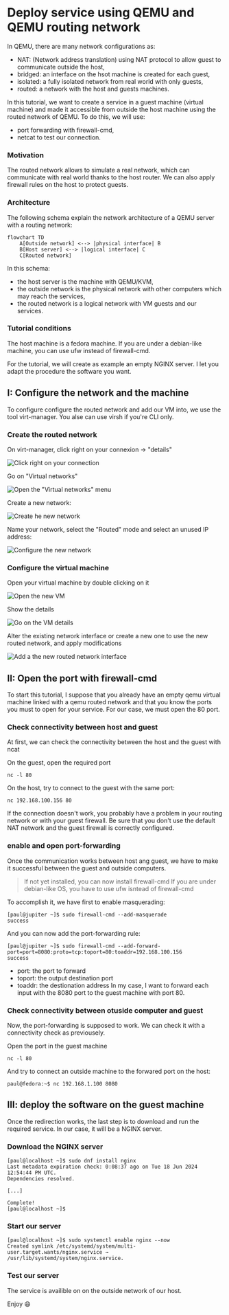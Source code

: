 # Deploy service using QEMU and QEMU routing network

In QEMU, there are many network configurations as:
- NAT: (Network address translation) using NAT protocol to allow guest to communicate outside the host,
- bridged: an interface on the hsot machine is created for each guest,
- isolated: a fully isolated network from real world with only guests,
- routed: a network with the host and guests machines.

In this tutorial, we want to create a service in a guest machine (virtual machine) and made it accessible from outside the host machine using the routed network of QEMU. To do this, we will use:
- port forwarding with firewall-cmd,
- netcat to test our connection.

### Motivation

The routed network allows to simulate a real network, which can communicate with real world thanks to the host router. We can also apply firewall rules on the host to protect guests.

### Architecture

The following schema explain the network architecture of a QEMU server with a routing network: 
```mermaid
flowchart TD
    A[Outside network] <--> |physical interface| B
    B[Host server] <--> |logical interface| C
    C[Routed network]
```

In this schema:
- the host server is the machine with QEMU/KVM,
- the outside network is the physical network with other computers which may reach the services,
- the routed network is a logical network with VM guests and our services.

### Tutorial conditions

The host machine is a fedora machine. If you are under a debian-like machine, you can use ufw instead of firewall-cmd.

For the tutorial, we will create as example an empty NGINX server. I let you adapt the procedure the software you want.

## I: Configure the network and the machine

To configure configure the routed network and add our VM into, we use the tool virt-manager. You alse can use virsh if you're CLI only.

### Create the routed network

On virt-manager, click right on your connexion -> "details"

![Click right on your connection](../assets/test-1.png)

Go on "Virtual networks"

![Open the "Virtual networks" menu](../assets/test-2.png)

Create a new network:

![Create he new network](../assets/test-3.png)

Name your network, select the "Routed" mode and select an unused IP address: 

![Configure the new network](../assets/test-4.png)

### Configure the virtual machine

Open your virtual machine by double clicking on it

![Open the new VM](../assets/test-5.png)

Show the details

![Go on the VM details](../assets/test-6.png)

Alter the existing network interface or create a new one to use the new routed network, and apply modifications

![Add a the new routed network interface](../assets/test-7.png)

## II: Open the port with firewall-cmd

To start this tutorial, I suppose that you already have an empty qemu virtual machine linked with a qemu routed network and that you know the ports you must to open for your service.
For our case, we must open the 80 port. 

### Check connectivity between host and guest

At first, we can check the connectivity between the host and the guest with ncat

On the guest, open the required port
```
nc -l 80
```

On the host, try to connect to the guest with the same port:

```
nc 192.168.100.156 80
```

If the connection doesn't work, you probably have a problem in your routing network or with your guest firewall. Be sure that you don't use the default NAT network and the guest firewall is correctly configured.

### enable and open port-forwarding

Once the communication works between host ang guest, we have to make it successful between the guest and outside computers.

> If not yet installed, you can now install firewall-cmd
> If you are under debian-like OS, you have to use ufw isntead of firewall-cmd

To accomplish it, we have first to enable masquerading:

```
[paul@jupiter ~]$ sudo firewall-cmd --add-masquerade 
success
```

And you can now add the port-forwarding rule:

```
[paul@jupiter ~]$ sudo firewall-cmd --add-forward-port=port=8080:proto=tcp:toport=80:toaddr=192.168.100.156
success
```

- port: the port to forward
- toport: the output destination port
- toaddr: the destionation address
In my case, I want to forward each input with the 8080 port to the guest machine with port 80.

### Check connectivity between otuside computer and guest

Now, the port-forwarding is supposed to work. We can check it with a connectivity check as previousely.

Open the port in the guest machine
```
nc -l 80
```

And try to connect an outside machine to the forwared port on the host:

```
paul@fedora:~$ nc 192.168.1.100 8080
```
 
## III: deploy the software on the guest machine

Once the redirection works, the last step is to download and run the required service. In our case, it will be a NGINX server.

### Download the NGINX server

```
[paul@localhost ~]$ sudo dnf install nginx
Last metadata expiration check: 0:08:37 ago on Tue 18 Jun 2024 12:54:44 PM UTC.
Dependencies resolved.

[...]

Complete!
[paul@localhost ~]$ 
```

### Start our server

```
[paul@localhost ~]$ sudo systemctl enable nginx --now
Created symlink /etc/systemd/system/multi-user.target.wants/nginx.service → /usr/lib/systemd/system/nginx.service.
```

### Test our server

The service is availible on on the outside network of our host.

Enjoy 😄

